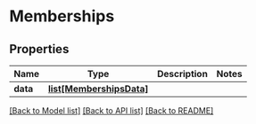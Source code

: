 # Memberships

## Properties
Name | Type | Description | Notes
------------ | ------------- | ------------- | -------------
**data** | [**list[MembershipsData]**](MembershipsData.md) |  | 

[[Back to Model list]](../README.md#documentation-for-models) [[Back to API list]](../README.md#documentation-for-api-endpoints) [[Back to README]](../README.md)


